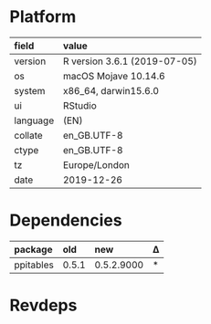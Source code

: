 # Platform

|field    |value                        |
|:--------|:----------------------------|
|version  |R version 3.6.1 (2019-07-05) |
|os       |macOS Mojave 10.14.6         |
|system   |x86_64, darwin15.6.0         |
|ui       |RStudio                      |
|language |(EN)                         |
|collate  |en_GB.UTF-8                  |
|ctype    |en_GB.UTF-8                  |
|tz       |Europe/London                |
|date     |2019-12-26                   |

# Dependencies

|package   |old   |new        |Δ  |
|:---------|:-----|:----------|:--|
|ppitables |0.5.1 |0.5.2.9000 |*  |

# Revdeps

